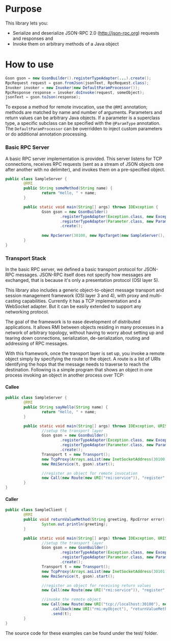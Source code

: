 # Purpose
This library lets you:
- Serialize and deserialize JSON-RPC 2.0 (http://json-rpc.org) requests and responses and
- Invoke them on arbitrary methods of a Java object

# How to use
```java
Gson gson = new GsonBuilder().registerTypeAdapter(...).create();
RpcRequest request = gson.fromJson(jsonText, RpcRequest.class);
Invoker invoker = new Invoker(new DefaultParamProcessor());
RpcResponse response = invoker.doInvoke(request, someObject);
jsonText = gson.toJson(response);
```

To expose a method for remote invocation, use the `@RMI` annotation; methods are matched by name and number of arguments. Parameters and return values can be arbitrary Java objects. If a parameter is a superclass type, a specific subclass can be specified with the `@ParamType` annotation. The `DefaultParamProcessor` can be overridden to inject custom parameters or do additional annotation processing.

### Basic RPC Server
A basic RPC server implementation is provided. This server listens for TCP connections, receives RPC requests (sent as a stream of JSON objects one after another with no delimiter), and invokes them on a pre-specified object.
```java
public class SampleServer {
        @RMI
        public String someMethod(String name) {
                return "Hello, " + name;
        }

        public static void main(String[] args) throws IOException {
                Gson gson = new GsonBuilder()
                        .registerTypeAdapter(Exception.class, new ExceptionSerializer())
                        .registerTypeAdapter(Parameter.class, new ParameterSerializer())
                        .create();
                
                new RpcServer(30100, new RpcTarget(new SampleServer(), gson), gson).start();
        }
}
```

### Transport Stack
In the basic RPC server, we defined a basic transport protocol for JSON-RPC messages. JSON-RPC itself does not specify how messages are exchanged, that is because it's only a presentation protocol (OSI layer 5).

This library also includes a generic object-to-object message transport and session management framework (OSI layer 3 and 4), with proxy and multi-casting capabilities. Currently it has a TCP implementation and a WebSocket adapter. But it can be easily extended to support any networking protocol.

The goal of the framework is to ease development of distributed applications. It allows RMI between objects residing in many processes in a network of arbitrary topology, without having to worry about setting up and tearing down connections, serialization, de-serialization, routing and addressing of RPC messages.

With this framework, once the transport layer is set up, you invoke a remote object simply by specifying the route to the object. A route is a list of URIs identifying the hops that the message needs to traverse to reach the destination. Following is a simple program that shows an object in one process invoking an object in another process over TCP:

#### Callee
```java
public class SampleServer {
        @RMI
        public String sayHello(String name) {
                return "Hello, " + name;
        }

        public static void main(String[] args) throws IOException, URISyntaxException {
                //setup the transport layer
                Gson gson = new GsonBuilder()
                        .registerTypeAdapter(Exception.class, new ExceptionSerializer())
                        .registerTypeAdapter(Parameter.class, new ParameterSerializer())
                        .create();
                Transport t = new Transport();
                new TcpProxy(Arrays.asList(new InetSocketAddress(30100)), t, gson).start();
                new RmiService(t, gson).start();

                //register an object for remote invocation
                new Call(new Route(new URI("rmi:service")), "register", "herObject", new SampleServer()).send(t);
        }
}
```

#### Caller
```java
public class SampleClient {     
        @RMI
        public void returnValueMethod(String greeting, RpcError error) {
                System.out.println(greeting);
        }

        public static void main(String[] args) throws IOException, URISyntaxException {
                //setup the transport layer
                Gson gson = new GsonBuilder()
                        .registerTypeAdapter(Exception.class, new ExceptionSerializer())
                        .registerTypeAdapter(Parameter.class, new ParameterSerializer())
                        .create();
                Transport t = new Transport();
                new TcpProxy(Arrays.asList(new InetSocketAddress(30101)), t, gson).start();
                new RmiService(t, gson).start();

                //register an object for receiving return values
                new Call(new Route(new URI("rmi:service")), "register", "myObject", new SampleClient()).send(t);

                //invoke the remote object
                new Call(new Route(new URI("tcp://localhost:30100"), new URI("rmi:herObject")), "sayHello", "Jack")
                    .callback(new URI("rmi:myObject"), "returnValueMethod")
                    .send(t);
        }
}
```

The source code for these examples can be found under the test/ folder.